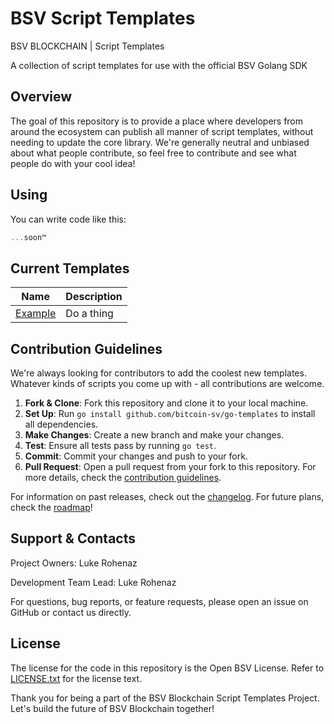 # BSV Script Templates

BSV BLOCKCHAIN | Script Templates

A collection of script templates for use with the official BSV Golang SDK

## Overview

The goal of this repository is to provide a place where developers from around the ecosystem can publish all manner of script templates, without needing to update the core library. We're generally neutral and unbiased about what people contribute, so feel free to contribute and see what people do with your cool idea!

## Using

You can write code like this:

```ts
...soon™
```

## Current Templates

Name                            | Description
--------------------------------|--------------------------
[Example](./src/example.ts)     | Do a thing

## Contribution Guidelines

We're always looking for contributors to add the coolest new templates. Whatever kinds of scripts you come up with - all contributions are welcome.

1. **Fork & Clone**: Fork this repository and clone it to your local machine.
2. **Set Up**: Run `go install github.com/bitcoin-sv/go-templates` to install all dependencies.
3. **Make Changes**: Create a new branch and make your changes.
4. **Test**: Ensure all tests pass by running `go test`.
5. **Commit**: Commit your changes and push to your fork.
6. **Pull Request**: Open a pull request from your fork to this repository.
For more details, check the [contribution guidelines](./CONTRIBUTING.md).

For information on past releases, check out the [changelog](./CHANGELOG.md). For future plans, check the [roadmap](./ROADMAP.md)!

## Support & Contacts

Project Owners: Luke Rohenaz

Development Team Lead: Luke Rohenaz

For questions, bug reports, or feature requests, please open an issue on GitHub or contact us directly.

## License

The license for the code in this repository is the Open BSV License. Refer to [LICENSE.txt](./LICENSE.txt) for the license text.

Thank you for being a part of the BSV Blockchain Script Templates Project. Let's build the future of BSV Blockchain together!
